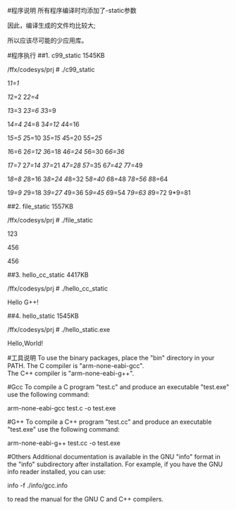 #程序说明
	所有程序编译时均添加了-static参数</p>
	因此，编译生成的文件均比较大;</p>
	所以应该尽可能的少应用库。</p>
	
#程序执行
##1. c99_static 1545KB</p>
/ffx/codesys/prj # ./c99_static</p>
1*1=1</p>
1*2=2   2*2=4</p>
1*3=3   2*3=6   3*3=9</p>
1*4=4   2*4=8   3*4=12  4*4=16</p>
1*5=5   2*5=10  3*5=15  4*5=20  5*5=25</p>
1*6=6   2*6=12  3*6=18  4*6=24  5*6=30  6*6=36</p>
1*7=7   2*7=14  3*7=21  4*7=28  5*7=35  6*7=42  7*7=49</p>
1*8=8   2*8=16  3*8=24  4*8=32  5*8=40  6*8=48  7*8=56  8*8=64</p>
1*9=9   2*9=18  3*9=27  4*9=36  5*9=45  6*9=54  7*9=63  8*9=72  9*9=81</p>

##2. file_static 1557KB</p>
/ffx/codesys/prj # ./file_static</p>
123</p>
456</p>
456</p>

##3. hello_cc_static 4417KB</p>
/ffx/codesys/prj # ./hello_cc_static</p>
Hello G++!</p>

##4. hello_static 1545KB</p>
/ffx/codesys/prj # ./hello_static.exe</p>
Hello,World!</p>


#工具说明
To use the binary packages, place the "bin" directory in your PATH.
The C compiler is 	"arm-none-eabi-gcc".  
The C++ compiler is "arm-none-eabi-g++".
  
#Gcc
To compile a C program "test.c" and produce an executable "test.exe"
use the following command:

  arm-none-eabi-gcc test.c -o test.exe

#G++
To compile a C++ program "test.cc" and produce an executable
"test.exe" use the following command:

  arm-none-eabi-g++ test.cc -o test.exe

#Others
Additional documentation is available in the GNU "info" format in the
"info" subdirectory after installation.  For example, if you have the
GNU info reader installed, you can use:

  info -f ./info/gcc.info

to read the manual for the GNU C and C++ compilers.